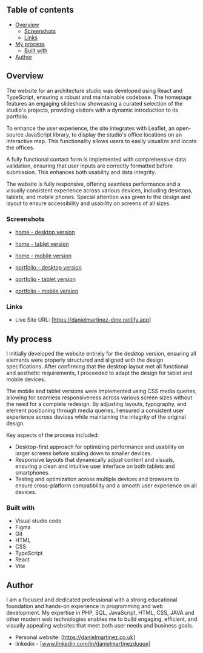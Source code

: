 ## Table of contents

- [Overview](#overview)
  - [Screenshots](#screenshots)
  - [Links](#links)
- [My process](#my-process)
  - [Built with](#built-with)
- [Author](#author)


## Overview

The website for an architecture studio was developed using React and TypeScript, ensuring a robust and maintainable codebase. The homepage features an engaging slideshow showcasing a curated selection of the studio's projects, providing visitors with a dynamic introduction to its portfolio.

To enhance the user experience, the site integrates with Leaflet, an open-source JavaScript library, to display the studio's office locations on an interactive map. This functionality allows users to easily visualize and locate the offices.

A fully functional contact form is implemented with comprehensive data validation, ensuring that user inputs are correctly formatted before submission. This enhances both usability and data integrity.

The website is fully responsive, offering seamless performance and a visually consistent experience across various devices, including desktops, tablets, and mobile phones. Special attention was given to the design and layout to ensure accessibility and usability on screens of all sizes.

### Screenshots

- [home - desktop version](https://github.com/danielopq/Arch-Studio/blob/main/screenshots/home-desktop.jpg)
- [home - tablet version](https://github.com/danielopq/Arch-Studio/blob/main/screenshots/home-mobile.jpg)
- [home - mobile version](https://github.com/danielopq/Arch-Studio/blob/main/screenshots/home-mobile.jpg)

- [portfolio - desktop version](https://github.com/danielopq/Arch-Studio/blob/main/screenshots/portfolio-desktop.jpg)
- [portfolio - tablet version](https://github.com/danielopq/Arch-Studio/blob/main/screenshots/portfolio-mobile.jpg)
- [portfolio - mobile version](https://github.com/danielopq/Arch-Studio/blob/main/screenshots/portfolio-mobile.jpg)

### Links

- Live Site URL: [https://danielmartinez-dine.netlify.app]

## My process

I initially developed the website entirely for the desktop version, ensuring all elements were properly structured and aligned with the design specifications. After confirming that the desktop layout met all functional and aesthetic requirements, I proceeded to adapt the design for tablet and mobile devices.

The mobile and tablet versions were implemented using CSS media queries, allowing for seamless responsiveness across various screen sizes without the need for a complete redesign. By adjusting layouts, typography, and element positioning through media queries, I ensured a consistent user experience across devices while maintaining the integrity of the original design.

Key aspects of the process included:

  - Desktop-first approach for optimizing performance and usability on larger screens before scaling down to smaller devices.
  - Responsive layouts that dynamically adjust content and visuals, ensuring a clean and intuitive user interface on both tablets and smartphones.
  - Testing and optimization across multiple devices and browsers to ensure cross-platform compatibility and a smooth user experience on all devices.

### Built with

- Visual studio code
- Figma
- Git
- HTML
- CSS
- TypeScript
- React
- Vite

## Author

I am a focused and dedicated professional with a strong educational foundation and hands-on experience in programming and web development. My expertise in PHP, SQL, JavaScript, HTML, CSS, JAVA and other modern web technologies enables me to build engaging, efficient, and visually appealing websites that meet both user needs and business goals.

- Personal website: [https://danielmartinez.co.uk]
- linkedin - [www.linkedin.com/in/danielmartinezduque]
